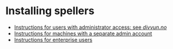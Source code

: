 Installing spellers
===================



- [Instructions for users with administrator access: see *divvun.no*](https://divvun.no)
- [Instructions for machines with a separate admin account](sysadmin-setup.md)
- [Instructions for enterprise users](https://divvun.github.io/enterprise/)


